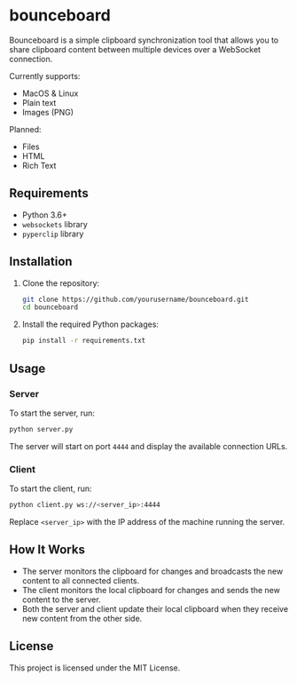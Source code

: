 # bounceboard

Bounceboard is a simple clipboard synchronization tool that allows you to share clipboard content between multiple devices over a WebSocket connection.

Currently supports:
- MacOS & Linux
- Plain text
- Images (PNG)

Planned:
- Files
- HTML
- Rich Text

## Requirements

- Python 3.6+
- `websockets` library
- `pyperclip` library

## Installation

1. Clone the repository:
    ```sh
    git clone https://github.com/yourusername/bounceboard.git
    cd bounceboard
    ```

2. Install the required Python packages:
    ```sh
    pip install -r requirements.txt
    ```

## Usage

### Server

To start the server, run:
```sh
python server.py
```
The server will start on port `4444` and display the available connection URLs.

### Client

To start the client, run:
```sh
python client.py ws://<server_ip>:4444
```
Replace `<server_ip>` with the IP address of the machine running the server.

## How It Works

- The server monitors the clipboard for changes and broadcasts the new content to all connected clients.
- The client monitors the local clipboard for changes and sends the new content to the server.
- Both the server and client update their local clipboard when they receive new content from the other side.

## License

This project is licensed under the MIT License.
